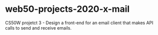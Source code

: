 # web50-projects-2020-x-mail
CS50W projetct 3 - Design a front-end for an email client that makes API calls to send and receive emails.
